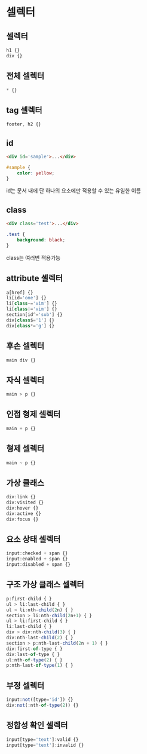 # 셀렉터

## 셀렉터

```jsx
h1 {}
div {}
```

## 전체 셀렉터

```jsx
* {}
```

## tag 셀렉터

```jsx
footer, h2 {}
```

## id

```html
<div id='sample'>...</div>
```

```css
#sample {
	color: yellow;
}
```

id는 문서 내에 단 하나의 요소에만 적용할 수 있는 유일한 이름

## class

```html
<div class='test'>...</div>
```

```css
.test {
	background: black;
}
```

class는 여러번 적용가능

## attribute 셀렉터

```jsx
a[href] {}
li[id='one'] {}
li[class~='vim'] {}
li[class|='vim'] {}
section[id^='sub'] {}
div[class$='1'] {}
div[class*='g'] {}
```

## 후손 셀렉터

```jsx
main div {}
```

## 자식 셀렉터

```jsx
main > p {}
```

## 인접 형제 셀렉터

```jsx
main + p {}
```

## 형제 셀렉터

```jsx
main ~ p {}
```

## 가상 클래스

```jsx
div:link {}
div:visited {}
div:hover {}
div:active {}
div:focus {}
```

## 요소 상태 셀렉터

```jsx
input:checked + span {}
input:enabled + span {}
input:disabled + span {}
```

## 구조 가상 클래스 셀렉터

```jsx
p:first-child { }
ul > li:last-child { }
ul > li:nth-child(2n) { }
section > li:nth-child(2n+1) { }
ul > li:first-child { }
li:last-child { }
div > div:nth-child(3) { }
div:nth-last-child(2) { }
section > p:nth-last-child(2n + 1) { }
div:first-of-type { }
div:last-of-type { }
ul:nth-of-type(2) { }
p:nth-last-of-type(1) { }
```

## 부정 셀렉터

```jsx
input:not([type='id']) {}
div:not(:nth-of-type(2)) {}
```

## 정합성 확인 셀렉터

```jsx
input[type='text']:valid {}
input[type='text']:invalid {}
```